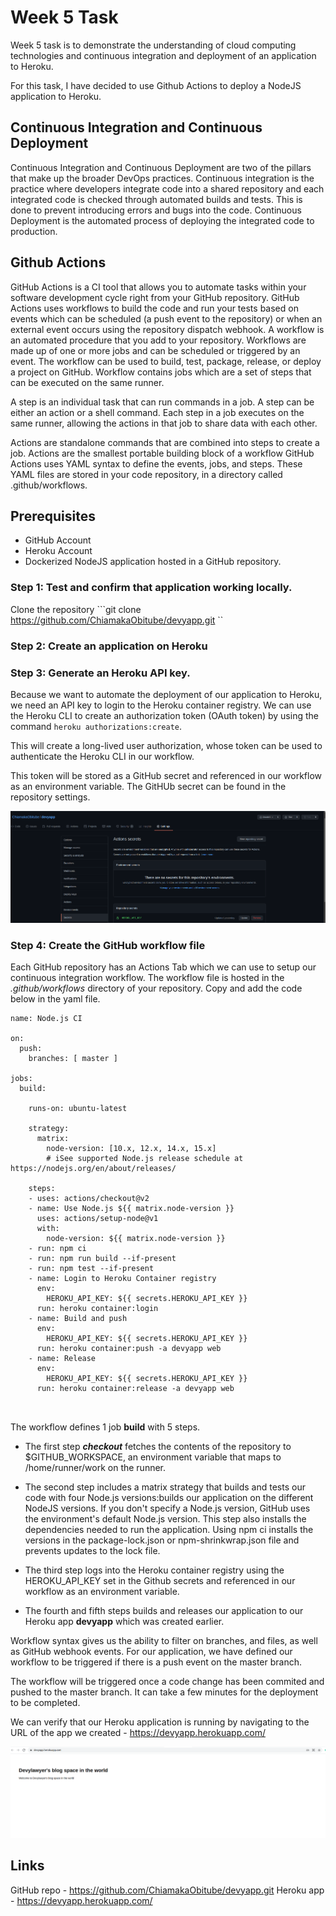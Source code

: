 # Week 5 Task

Week 5 task is to demonstrate the understanding of cloud computing technologies and continuous integration and deployment of an application to Heroku.

For this task, I have decided to use Github Actions to deploy a NodeJS application to Heroku.

## Continuous Integration and Continuous Deployment

Continuous Integration and Continuous Deployment are two of the pillars that make up the broader DevOps practices. Continuous integration is the practice where developers integrate code into a shared repository and each integrated code is checked through automated builds and tests. This is done to prevent introducing errors and bugs into the code. Continuous Deployment is the automated process of deploying the integrated code to production.

## Github Actions
GitHub Actions is a CI tool that allows you to automate tasks within your software development cycle right from your GitHub repository. GitHub Actions uses workflows to build the code and run your tests based on events  which can be scheduled (a push event to the repository) or when an external event occurs using the repository dispatch webhook.
A workflow is an automated procedure that you add to your repository. Workflows are made up of one or more jobs and can be scheduled or triggered by an event. The workflow can be used to build, test, package, release, or deploy a project on GitHub.
 Workflow contains jobs which are a set of steps that can be executed on the same runner.

 A step is an individual task that can run commands in a job. A step can be either an action or a shell command. Each step in a job executes on the same runner, allowing the actions in that job to share data with each other.

 Actions are standalone commands that are combined into steps to create a job. Actions are the smallest portable building block of a workflow
GitHub Actions uses YAML syntax to define the events, jobs, and steps. These YAML files are stored in your code repository, in a directory called .github/workflows.

## Prerequisites
* GitHub Account
* Heroku Account
* Dockerized NodeJS application hosted in a GitHub repository.

### Step 1: Test and confirm that application working locally.

Clone the repository ```git clone https://github.com/ChiamakaObitube/devyapp.git ``

### Step 2: Create an application on Heroku
### Step 3: Generate an Heroku API key.
Because we want to automate the deployment of our application to Heroku, we need an API key to login to the Heroku container registry. We can use the Heroku CLI to create an authorization token (OAuth token) by using the command ```heroku authorizations:create```.

This will create a long-lived user authorization, whose token can be used to authenticate the Heroku CLI in our workflow.

This token will be stored as a GitHub secret and referenced in our workflow as an environment variable. The GitHUb secret can be found in the repository settings.

![github secret](/week5/images/githubsecret.png)

### Step 4: Create the GitHub workflow file
Each GitHub repository has an Actions Tab which we can use to setup our continuous integration workflow. The workflow file is hosted in the *.github/workflows* directory of your repository. Copy and add the code below in the yaml file. 

```
name: Node.js CI

on:
  push:
    branches: [ master ]

jobs:
  build:

    runs-on: ubuntu-latest

    strategy:
      matrix:
        node-version: [10.x, 12.x, 14.x, 15.x]
        # iSee supported Node.js release schedule at https://nodejs.org/en/about/releases/

    steps:
    - uses: actions/checkout@v2
    - name: Use Node.js ${{ matrix.node-version }}
      uses: actions/setup-node@v1
      with:
        node-version: ${{ matrix.node-version }}
    - run: npm ci
    - run: npm run build --if-present
    - run: npm test --if-present
    - name: Login to Heroku Container registry
      env:
        HEROKU_API_KEY: ${{ secrets.HEROKU_API_KEY }}
      run: heroku container:login
    - name: Build and push
      env: 
        HEROKU_API_KEY: ${{ secrets.HEROKU_API_KEY }}
      run: heroku container:push -a devyapp web
    - name: Release
      env: 
        HEROKU_API_KEY: ${{ secrets.HEROKU_API_KEY }}
      run: heroku container:release -a devyapp web

        
```
The workflow defines 1 job **build** with 5 steps. 
* The first step ***checkout*** fetches the contents of the repository to $GITHUB_WORKSPACE, an environment variable that maps to /home/runner/work on the runner. 
* The second step includes a matrix strategy that builds and tests our code with four Node.js versions:builds our application on the different NodeJS versions. If you don't specify a Node.js version, GitHub uses the environment's default Node.js version. This step also installs the dependencies needed to run the application. Using npm ci installs the versions in the package-lock.json or npm-shrinkwrap.json file and prevents updates to the lock file. 
* The third step logs into the Heroku container registry using the HEROKU_API_KEY set in the Github secrets and referenced in our workflow as an environment variable.

* The fourth and fifth steps builds and releases our application to our Heroku app **devyapp** which was created earlier.

Workflow syntax gives us the ability to filter on branches, and files, as well as GitHub webhook events. For our application, we have defined our workflow to be triggered if there is a push event on the master branch. 

The workflow will be triggered once a code change has been commited and pushed to the master branch. It can take a few minutes for the deployment to be completed.

We can verify that our Heroku application is running by navigating to the URL of the app we created - https://devyapp.herokuapp.com/ 

![devyapp running on Heroku](/week5/images/herokuapp.png)

## Links
GitHub repo - https://github.com/ChiamakaObitube/devyapp.git
Heroku app - https://devyapp.herokuapp.com/